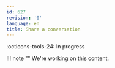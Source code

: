 ```yaml
---
id: 627
revision: '0'
language: en
title: Share a conversation
---
```


:octicons-tools-24: In progress

!!! note ""
We're working on this content.
